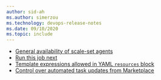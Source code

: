 ```yaml
---
author: sid-ah
ms.author: simerzou
ms.technology: devops-release-notes
ms.date: 09/10/2020
ms.topic: include
---
```


- [General availability of scale-set agents](#general-availability-of-scale-set-agents)
- [Run this job next](#run-this-job-next)
- [Template expressions allowed in YAML `resources` block](#template-expressions-allowed-in-yaml-resources-block)
- [Control over automated task updates from Marketplace](#control-over-automated-task-updates-from-marketplace)    

    
